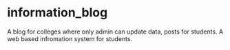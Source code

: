 # information_blog
A blog for colleges where only admin can update data, posts for students. A web based infromation system for students. 
